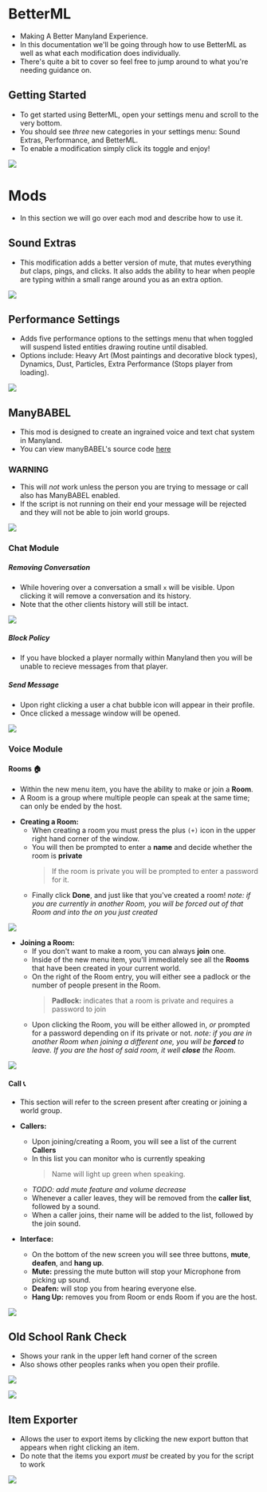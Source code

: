 # BetterML
  * Making A Better Manyland Experience.
  * In this documentation we'll be going through how to use BetterML as well as what each modification does individually.
  * There's quite a bit to cover so feel free to jump around to what you're needing guidance on.




## Getting Started
 * To get started using BetterML, open your settings menu and scroll to the very bottom.
 * You should see *three* new categories in your settings menu: Sound Extras, Performance, and BetterML.
 * To enable a modification simply click its toggle and enjoy!
 
![](https://gyazo.com/6dcd6b3d612b150bb8e1caf901ea7461.gif) 


# Mods
* In this section we will go over each mod and describe how to use it.


## Sound Extras
 * This modification adds a better version of mute, that mutes everything *but* claps, pings, and clicks. It also adds the ability to hear when people are typing within a small range around you as an extra option.
 
 ![](https://media.discordapp.net/attachments/856045199981281300/858919590456197130/unknown.png)
 
## Performance Settings
 * Adds five performance options to the settings menu that when toggled will suspend listed entities drawing routine until disabled.
 * Options include: Heavy Art (Most paintings and decorative block types), Dynamics, Dust, Particles, Extra Performance (Stops player from loading).
 
 ![](https://cdn.discordapp.com/attachments/614637022614782000/1081638205536862309/image.png)
 
 ## ManyBABEL
* This mod is designed to create an ingrained voice and text chat system in Manyland. 
* You can view manyBABEL's source code [here](https://github.com/ZoltarML/ManyBABEL)

### **WARNING**
 * This will *not* work unless the person you are trying to message or call also has ManyBABEL enabled.
 * If the script is not running on their end your message will be rejected and they will not be able to join world groups. 

![](https://gyazo.com/e730a6be38dd45e1297396a81992f554.gif)

### Chat Module

##### Removing Conversation
 * While hovering over a conversation a small `x` will be visible. Upon clicking it will remove a conversation and its history.
 * Note that the other clients history will still be intact.
 
![](https://gyazo.com/9f98fcf1f4104172f1b84901c395d733.gif)
 

##### Block Policy
 * If you have blocked a player normally within Manyland then you will be unable to recieve messages from that player. 
 
##### Send Message
* Upon right clicking a user a chat bubble icon will appear in their profile.
* Once clicked a message window will be opened.

![](https://gyazo.com/b9bb8bd1e0bb5b2d4c5c4cf3e7ea5e87.gif)

### Voice Module
#### Rooms[](https://emojipedia.org/house/) 🏠
 - Within the new menu item, you have the ability to make or join a **Room**.
 - A Room is a group where multiple people can speak at the same time; can only be ended by the host.
 
* **Creating a Room:**
	* When creating a room you must press the plus `(+)` icon in the upper right hand corner of the window.
	* You will then be prompted to enter a **name** and decide whether the room is **private**
		> If the room is private you will be prompted to enter a password for it.
	* Finally click **Done**, and just like that you've created a room!
			*note: if you are currently in another Room, you will be forced out of that Room and into the on you just created*
      
 ![](https://gyazo.com/a684e5c031848fe16490618f1048c3f9.gif)
			
* **Joining a Room:**
	* If you don't want to make a room, you can always **join** one.
	* Inside of the new menu item, you'll immediately see all the **Rooms** that have been created in your current world. 
	* On the right of the Room entry, you will either see a padlock or the number of people present in the Room.
		>**Padlock:** indicates that a room is private and requires a password to join
	* Upon clicking the Room, you will be either allowed in, *or* prompted for a password depending on if its private or not.
		*note: if you are in another Room when joining a different one, you will be **forced** to leave. If you are the host of said room, it well **close** the Room.*

![](https://gyazo.com/e2d75d06f5ea4e1941fe50e91ac76a04.gif)

#### Call[](https://emojipedia.org/telephone-receiver/) 📞
- This section will refer to the screen present after creating or joining a world group.
* **Callers:**
	* Upon joining/creating a Room, you will see a list of the current **Callers**
	*  In this list you can monitor who is currently speaking
		> Name will light up green when  speaking.	
	* *TODO: add mute feature and volume decrease*
	* Whenever a caller leaves, they will be removed from the **caller list**, followed by a sound. 
	* When a caller joins, their name will be added to the list, followed by the join sound.
	
* **Interface:**
	* On the bottom of the new screen you will see three buttons, **mute**, **deafen**, and **hang up**.
	* **Mute:** pressing the mute button will stop your Microphone from picking up sound.
	* **Deafen:** will stop you from hearing everyone else.
	* **Hang Up:** removes you from Room or ends Room if you are the host. 
		
![](https://gyazo.com/5bdf1f22cf0dd7f5b05e0623fd39e83a.gif)
 
## Old School Rank Check
 * Shows your rank in the upper left hand corner of the screen
 * Also shows other peoples ranks when you open their profile.


 ![](https://media.discordapp.net/attachments/856045199981281300/858920442684899358/unknown.png)
 
 ![](https://cdn.discordapp.com/attachments/614637022614782000/1081639840279433246/image.png)
 
## Item Exporter
 * Allows the user to export items by clicking the new export button that appears when right clicking an item. 
 * Do note that the items you export *must*  be created by you for the script to work

![](https://cdn.discordapp.com/attachments/858914515446136833/867257595689566218/unknown.png)


